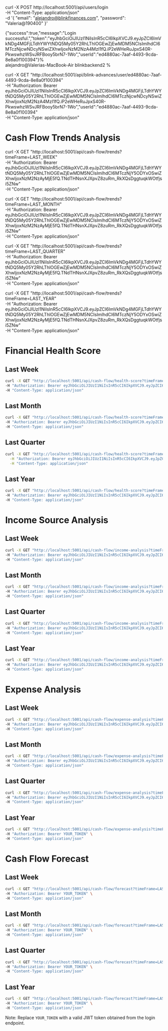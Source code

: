 curl -X POST http://localhost:5001/api/users/login \
  -H "Content-Type: application/json" \
  -d '{
    "email": "alejandro@blinkfinances.com",
    "password": "Valeria@190400"
  }'


{"success":true,"message":"Login successful.","token":"eyJhbGciOiJIUzI1NiIsInR5cCI6IkpXVCJ9.eyJpZCI6ImVkNDg4MGFjLTdhYWYtNDQ5My05Y2RhLThlOGEwZjEwMDM5NCIsImlhdCI6MTczNjcwNDcyNSwiZXhwIjoxNzM2NzA4MzI1fQ.iP2eWHeRuJpxS40R-PkwswhzWSvJRFBooy5brN7-1Wo","userId":"ed4880ac-7aaf-4493-9cda-8e8a0f100394"}%                                                             
alejandro@Valerias-MacBook-Air blinkbackend2 % 



curl -X GET "http://localhost:5001/api/blink-advances/user/ed4880ac-7aaf-4493-9cda-8e8a0f100394" \
-H "Authorization: Bearer eyJhbGciOiJIUzI1NiIsInR5cCI6IkpXVCJ9.eyJpZCI6ImVkNDg4MGFjLTdhYWYtNDQ5My05Y2RhLThlOGEwZjEwMDM5NCIsImlhdCI6MTczNjcwNDcyNSwiZXhwIjoxNzM2NzA4MzI1fQ.iP2eWHeRuJpxS40R-PkwswhzWSvJRFBooy5brN7-1Wo","userId":"ed4880ac-7aaf-4493-9cda-8e8a0f100394" \
-H "Content-Type: application/json"








# Cash Flow Trends Analysis


curl -X GET "http://localhost:5001/api/cash-flow/trends?timeFrame=LAST_WEEK" \
-H "Authorization: Bearer eyJhbGciOiJIUzI1NiIsInR5cCI6IkpXVCJ9.eyJpZCI6ImVkNDg4MGFjLTdhYWYtNDQ5My05Y2RhLThlOGEwZjEwMDM5NCIsImlhdCI6MTczNjY5ODYxOSwiZXhwIjoxNzM2NzAyMjE5fQ.TNdTHNsnXJXpvZ8zuRm_RkXQsDggtuqkWOtfjsi5ZNw" \
-H "Content-Type: application/json"

curl -X GET "http://localhost:5001/api/cash-flow/trends?timeFrame=LAST_MONTH" \
-H "Authorization: Bearer eyJhbGciOiJIUzI1NiIsInR5cCI6IkpXVCJ9.eyJpZCI6ImVkNDg4MGFjLTdhYWYtNDQ5My05Y2RhLThlOGEwZjEwMDM5NCIsImlhdCI6MTczNjY5ODYxOSwiZXhwIjoxNzM2NzAyMjE5fQ.TNdTHNsnXJXpvZ8zuRm_RkXQsDggtuqkWOtfjsi5ZNw" \
-H "Content-Type: application/json"

curl -X GET "http://localhost:5001/api/cash-flow/trends?timeFrame=LAST_QUARTER" \
-H "Authorization: Bearer eyJhbGciOiJIUzI1NiIsInR5cCI6IkpXVCJ9.eyJpZCI6ImVkNDg4MGFjLTdhYWYtNDQ5My05Y2RhLThlOGEwZjEwMDM5NCIsImlhdCI6MTczNjY5ODYxOSwiZXhwIjoxNzM2NzAyMjE5fQ.TNdTHNsnXJXpvZ8zuRm_RkXQsDggtuqkWOtfjsi5ZNw" \
-H "Content-Type: application/json"

curl -X GET "http://localhost:5001/api/cash-flow/trends?timeFrame=LAST_YEAR" \
-H "Authorization: Bearer eyJhbGciOiJIUzI1NiIsInR5cCI6IkpXVCJ9.eyJpZCI6ImVkNDg4MGFjLTdhYWYtNDQ5My05Y2RhLThlOGEwZjEwMDM5NCIsImlhdCI6MTczNjY5ODYxOSwiZXhwIjoxNzM2NzAyMjE5fQ.TNdTHNsnXJXpvZ8zuRm_RkXQsDggtuqkWOtfjsi5ZNw" \
-H "Content-Type: application/json"

# Financial Health Score

## Last Week
```bash
curl -X GET "http://localhost:5001/api/cash-flow/health-score?timeFrame=LAST_WEEK" \
-H "Authorization: Bearer eyJhbGciOiJIUzI1NiIsInR5cCI6IkpXVCJ9.eyJpZCI6ImVkNDg4MGFjLTdhYWYtNDQ5My05Y2RhLThlOGEwZjEwMDM5NCIsImlhdCI6MTczNjY5ODYxOSwiZXhwIjoxNzM2NzAyMjE5fQ.TNdTHNsnXJXpvZ8zuRm_RkXQsDggtuqkWOtfjsi5ZNw" \
-H "Content-Type: application/json"
```

## Last Month
```bash
curl -X GET "http://localhost:5001/api/cash-flow/health-score?timeFrame=LAST_MONTH" \
-H "Authorization: Bearer eyJhbGciOiJIUzI1NiIsInR5cCI6IkpXVCJ9.eyJpZCI6ImVkNDg4MGFjLTdhYWYtNDQ5My05Y2RhLThlOGEwZjEwMDM5NCIsImlhdCI6MTczNjY5ODYxOSwiZXhwIjoxNzM2NzAyMjE5fQ.TNdTHNsnXJXpvZ8zuRm_RkXQsDggtuqkWOtfjsi5ZNw" \
-H "Content-Type: application/json"
```

## Last Quarter
```bash
curl -X GET "http://localhost:5001/api/cash-flow/health-score?timeFrame=LAST_QUARTER" \
  -H "Authorization: Bearer eyJhbGciOiJIUzI1NiIsInR5cCI6IkpXVCJ9.eyJpZCI6ImVkNDg4MGFjLTdhYWYtNDQ5My05Y2RhLThlOGEwZjEwMDM5NCIsImlhdCI6MTczNjY5ODYxOSwiZXhwIjoxNzM2NzAyMjE5fQ.TNdTHNsnXJXpvZ8zuRm_RkXQsDggtuqkWOtfjsi5ZNw" \
  -H "Content-Type: application/json"
```

## Last Year
```bash
curl -X GET "http://localhost:5001/api/cash-flow/health-score?timeFrame=LAST_YEAR" \
-H "Authorization: Bearer eyJhbGciOiJIUzI1NiIsInR5cCI6IkpXVCJ9.eyJpZCI6ImVkNDg4MGFjLTdhYWYtNDQ5My05Y2RhLThlOGEwZjEwMDM5NCIsImlhdCI6MTczNjY5ODYxOSwiZXhwIjoxNzM2NzAyMjE5fQ.TNdTHNsnXJXpvZ8zuRm_RkXQsDggtuqkWOtfjsi5ZNw" \
-H "Content-Type: application/json"
```

# Income Source Analysis

## Last Week
```bash
curl -X GET "http://localhost:5001/api/cash-flow/income-analysis?timeFrame=LAST_WEEK" \
-H "Authorization: Bearer eyJhbGciOiJIUzI1NiIsInR5cCI6IkpXVCJ9.eyJpZCI6ImVkNDg4MGFjLTdhYWYtNDQ5My05Y2RhLThlOGEwZjEwMDM5NCIsImlhdCI6MTczNjY5ODYxOSwiZXhwIjoxNzM2NzAyMjE5fQ.TNdTHNsnXJXpvZ8zuRm_RkXQsDggtuqkWOtfjsi5ZNw" \
-H "Content-Type: application/json"
```

## Last Month
```bash
curl -X GET "http://localhost:5001/api/cash-flow/income-analysis?timeFrame=LAST_MONTH" \
-H "Authorization: Bearer eyJhbGciOiJIUzI1NiIsInR5cCI6IkpXVCJ9.eyJpZCI6ImVkNDg4MGFjLTdhYWYtNDQ5My05Y2RhLThlOGEwZjEwMDM5NCIsImlhdCI6MTczNjY5ODYxOSwiZXhwIjoxNzM2NzAyMjE5fQ.TNdTHNsnXJXpvZ8zuRm_RkXQsDggtuqkWOtfjsi5ZNw" \
-H "Content-Type: application/json"
```

## Last Quarter
```bash
curl -X GET "http://localhost:5001/api/cash-flow/income-analysis?timeFrame=LAST_QUARTER" \
-H "Authorization: Bearer eyJhbGciOiJIUzI1NiIsInR5cCI6IkpXVCJ9.eyJpZCI6ImVkNDg4MGFjLTdhYWYtNDQ5My05Y2RhLThlOGEwZjEwMDM5NCIsImlhdCI6MTczNjY5ODYxOSwiZXhwIjoxNzM2NzAyMjE5fQ.TNdTHNsnXJXpvZ8zuRm_RkXQsDggtuqkWOtfjsi5ZNw" \
-H "Content-Type: application/json"
```

## Last Year
```bash
curl -X GET "http://localhost:5001/api/cash-flow/income-analysis?timeFrame=LAST_YEAR" \
-H "Authorization: Bearer eyJhbGciOiJIUzI1NiIsInR5cCI6IkpXVCJ9.eyJpZCI6ImVkNDg4MGFjLTdhYWYtNDQ5My05Y2RhLThlOGEwZjEwMDM5NCIsImlhdCI6MTczNjY5ODYxOSwiZXhwIjoxNzM2NzAyMjE5fQ.TNdTHNsnXJXpvZ8zuRm_RkXQsDggtuqkWOtfjsi5ZNw" \
-H "Content-Type: application/json"
```

# Expense Analysis

## Last Week
```bash
curl -X GET "http://localhost:5001/api/cash-flow/expense-analysis?timeFrame=LAST_WEEK" \
-H "Authorization: Bearer eyJhbGciOiJIUzI1NiIsInR5cCI6IkpXVCJ9.eyJpZCI6ImVkNDg4MGFjLTdhYWYtNDQ5My05Y2RhLThlOGEwZjEwMDM5NCIsImlhdCI6MTczNjY5ODYxOSwiZXhwIjoxNzM2NzAyMjE5fQ.TNdTHNsnXJXpvZ8zuRm_RkXQsDggtuqkWOtfjsi5ZNw" \
-H "Content-Type: application/json"
```

## Last Month
```bash
curl -X GET "http://localhost:5001/api/cash-flow/expense-analysis?timeFrame=LAST_MONTH" \
-H "Authorization: Bearer eyJhbGciOiJIUzI1NiIsInR5cCI6IkpXVCJ9.eyJpZCI6ImVkNDg4MGFjLTdhYWYtNDQ5My05Y2RhLThlOGEwZjEwMDM5NCIsImlhdCI6MTczNjY5ODYxOSwiZXhwIjoxNzM2NzAyMjE5fQ.TNdTHNsnXJXpvZ8zuRm_RkXQsDggtuqkWOtfjsi5ZNw" \
-H "Content-Type: application/json"
```

## Last Quarter
```bash
curl -X GET "http://localhost:5001/api/cash-flow/expense-analysis?timeFrame=LAST_QUARTER" \
-H "Authorization: Bearer eyJhbGciOiJIUzI1NiIsInR5cCI6IkpXVCJ9.eyJpZCI6ImVkNDg4MGFjLTdhYWYtNDQ5My05Y2RhLThlOGEwZjEwMDM5NCIsImlhdCI6MTczNjY5ODYxOSwiZXhwIjoxNzM2NzAyMjE5fQ.TNdTHNsnXJXpvZ8zuRm_RkXQsDggtuqkWOtfjsi5ZNw" \
-H "Content-Type: application/json"
```

## Last Year
```bash
curl -X GET "http://localhost:5001/api/cash-flow/expense-analysis?timeFrame=LAST_YEAR" \
-H "Authorization: Bearer YOUR_TOKEN" \
-H "Content-Type: application/json"
```

# Cash Flow Forecast

## Last Week
```bash
curl -X GET "http://localhost:5001/api/cash-flow/forecast?timeFrame=LAST_WEEK" \
-H "Authorization: Bearer YOUR_TOKEN" \
-H "Content-Type: application/json"
```

## Last Month
```bash
curl -X GET "http://localhost:5001/api/cash-flow/forecast?timeFrame=LAST_MONTH" \
-H "Authorization: Bearer YOUR_TOKEN" \
-H "Content-Type: application/json"
```

## Last Quarter
```bash
curl -X GET "http://localhost:5001/api/cash-flow/forecast?timeFrame=LAST_QUARTER" \
-H "Authorization: Bearer YOUR_TOKEN" \
-H "Content-Type: application/json"
```

## Last Year
```bash
curl -X GET "http://localhost:5001/api/cash-flow/forecast?timeFrame=LAST_YEAR" \
-H "Authorization: Bearer YOUR_TOKEN" \
-H "Content-Type: application/json"
```

Note: Replace `YOUR_TOKEN` with a valid JWT token obtained from the login endpoint.
